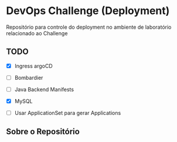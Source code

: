 # DevOps Challenge (Deployment)

Repositório para controle do deployment no ambiente de laboratório relacionado ao Challenge

## TODO

- [x] Ingress argoCD
- [ ] Bombardier
- [ ] Java Backend Manifests
- [x] MySQL
- [ ] Usar ApplicationSet para gerar Applications


## Sobre o Repositório
